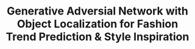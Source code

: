 ---
title: "Generative Adversial Network with Object Localization for Fashion Trend Prediction & Style Inspiration"
excerpt: ""
collection: projects
codeurl: "https://github.com/itsuncheng/fashion_gan"
description: "Research project for the course, Deep Learning in Computer Vision, at HKUST. In this work we use Generative Adversarial Networks (GAN) with Faster R-CNN to create predictive fashion samples from the data collected from multiple sources of recent high-fashion catwalks. With sufficient amount of training, we found that the DCGAN model is able to output a set of images resembling a model walking on a catwalk with newly proposed patterns as the clothing design as our final product."
---